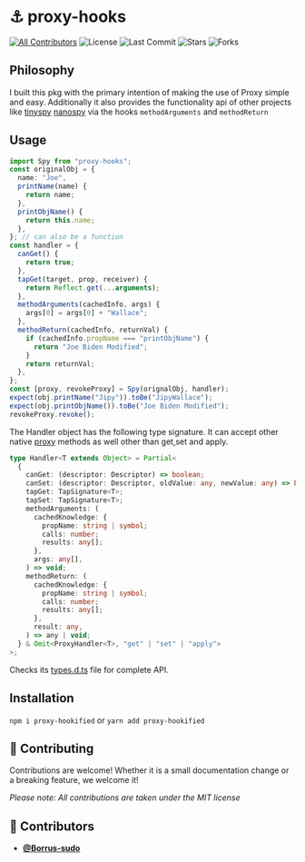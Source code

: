 <!-- DO NOT REMOVE - contributor_list:data:start:["Borrus-sudo"]:end -->

# ⚓ proxy-hooks

[![All Contributors](https://img.shields.io/github/contributors/Borrus-sudo/proxy-hooks?color=orange)](#contributors-)
![License](https://img.shields.io/github/license/Borrus-sudo/proxy-hooks?label=License)
![Last Commit](https://img.shields.io/github/last-commit/Borrus-sudo/proxy-hooks?label=Last%20Commit)
![Stars](https://img.shields.io/github/stars/Borrus-sudo/proxy-hooks)
![Forks](https://img.shields.io/github/forks/Borrus-sudo/proxy-hooks)

## Philosophy

I built this pkg with the primary intention of making the use of Proxy simple and easy. Additionally it also provides the functionality api of other projects like [tinyspy](https://github.com/Aslemammad/tinyspy) [nanospy](https://github.com/ai/nanospy) via the hooks `methodArguments` and `methodReturn`

## Usage

```ts
import Spy from "proxy-hooks";
const originalObj = {
  name: "Joe",
  printName(name) {
    return name;
  },
  printObjName() {
    return this.name;
  },
}; // can also be a function
const handler = {
  canGet() {
    return true;
  },
  tapGet(target, prop, receiver) {
    return Reflect.get(...arguments);
  },
  methodArguments(cachedInfo, args) {
    args[0] = args[0] + "Wallace";
  },
  methodReturn(cachedInfo, returnVal) {
    if (cachedInfo.propName === "printObjName") {
      return "Joe Biden Modified";
    }
    return returnVal;
  },
};
const [proxy, revokeProxy] = Spy(orignalObj, handler);
expect(obj.printName("Jipy")).toBe("JipyWallace");
expect(obj.printObjName()).toBe("Joe Biden Modified");
revokeProxy.revoke();
```

The Handler object has the following type signature. It can accept other native [proxy](https://developer.mozilla.org/en-US/docs/Web/JavaScript/Reference/Global_Objects/Proxy/Proxy) methods as well other than get,set and apply.

```ts
type Handler<T extends Object> = Partial<
  {
    canGet: (descriptor: Descriptor) => boolean;
    canSet: (descriptor: Descriptor, oldValue: any, newValue: any) => boolean;
    tapGet: TapSignature<T>;
    tapSet: TapSignature<T>;
    methodArguments: (
      cachedKnowledge: {
        propName: string | symbol;
        calls: number;
        results: any[];
      },
      args: any[],
    ) => void;
    methodReturn: (
      cachedKnowledge: {
        propName: string | symbol;
        calls: number;
        results: any[];
      },
      result: any,
    ) => any | void;
  } & Omit<ProxyHandler<T>, "get" | "set" | "apply">
>;
```

Checks its [types.d.ts](https://github.com/Borrus-sudo/proxy-hooks/blob/main/lib/types.d.ts) file for complete API.

## Installation

`npm i proxy-hookified` or `yarn add proxy-hookified`

## 🎉 Contributing

Contributions are welcome! Whether it is a small documentation change or a breaking feature, we welcome it!

_Please note: All contributions are taken under the MIT license_

<!-- prettier-ignore-start -->
<!-- DO NOT REMOVE - contributor_list:start -->
## 👥 Contributors


- **[@Borrus-sudo](https://github.com/Borrus-sudo)**

<!-- DO NOT REMOVE - contributor_list:end -->
<!-- prettier-ignore-end -->
